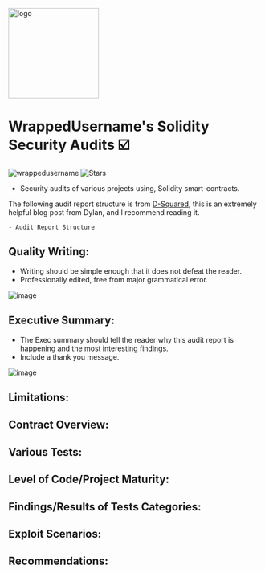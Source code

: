 <p align="left">
<img src="https://user-images.githubusercontent.com/104662990/198140633-e88c048d-0b46-4620-8005-6f4c7080edbb.png" alt="logo" width="180" height="180" />
<h1 align="left">WrappedUsername's Solidity Security Audits ☑️</h1>
</p>


<p align="left"> 
<img src="https://komarev.com/ghpvc/?username=Solidity-Security-Audits&label=Repository%20views&color=f79952&style=flat" alt="wrappedusername" /> 
<img alt="Stars" src="https://img.shields.io/github/stars/WrappedUsername/Solidity-Security-Audits?style=flat-square&labelColor=343b41"/>
</p>

- Security audits of various projects using, Solidity smart-contracts.

The following audit report structure is from [D-Squared](https://www.dylandavis.net/blog/2022/06/12/the-ideal-audit-report/), this is an extremely
helpful blog post from Dylan, and I recommend reading it.

    - Audit Report Structure

## Quality Writing:
- Writing should be simple enough that it does not defeat the reader.
- Professionally edited, free from major grammatical error.

![image](https://user-images.githubusercontent.com/104662990/198148926-28e54a84-9866-48f1-a402-80664cd8f73a.png)

## Executive Summary:
- The Exec summary should tell the reader why this audit report is happening and the most interesting findings.
- Include a thank you message.

![image](https://user-images.githubusercontent.com/104662990/198149253-a19577c4-6e5c-427e-a1f8-ef35ca5ed926.png)

## Limitations:


## Contract Overview:


## Various Tests:


## Level of Code/Project Maturity:


## Findings/Results of Tests Categories:


## Exploit Scenarios:


## Recommendations:











